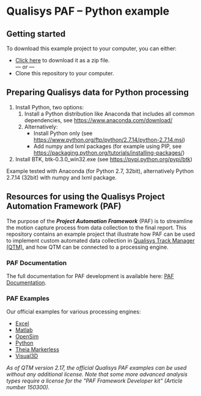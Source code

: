 # Qualisys PAF – Python example

## Getting started
To download this example project to your computer, you can either:

* [Click here](https://github.com/qualisys/paf-python-example/archive/refs/heads/main.zip) to download it as a zip file.
<br>_— or —_
* Clone this repository to your computer.

## Preparing Qualisys data for Python processing

1. Install Python, two options:
    1. Install a Python distribution like Anaconda that includes all common dependencies, see https://www.anaconda.com/download/
    2. Alternatively:
         - Install Python only (see https://www.python.org/ftp/python/2.7.14/python-2.7.14.msi)
         - Add numpy and lxml packages (for example using PIP, see https://packaging.python.org/tutorials/installing-packages/)
2. Install BTK, btk-0.3.0_win32.exe (see https://pypi.python.org/pypi/btk)

Example tested with Anaconda (for Python 2.7, 32bit), alternatively Python 2.7.14 (32bit) with numpy and lxml package.

## Resources for using the Qualisys Project Automation Framework (PAF)

The purpose of the ***Project Automation Framework*** (PAF) is to streamline the motion capture process from data collection to the final report. This repository contains an example project that illustrate how PAF can be used to implement custom automated data collection in [Qualisys Track Manager (QTM)](http://www.qualisys.com/software/qualisys-track-manager/), and how QTM can be connected to a processing engine. 

### PAF Documentation

The full documentation for PAF development is available here: [PAF Documentation](https://github.com/qualisys/paf-documentation).


### PAF Examples

Our official examples for various processing engines:

- [Excel](https://github.com/qualisys/paf-excel-example)
- [Matlab](https://github.com/qualisys/paf-matlab-example)
- [OpenSim](https://github.com/qualisys/paf-opensim-example)
- [Python](https://github.com/qualisys/paf-python-example)
- [Theia Markerless](https://github.com/qualisys/paf-theia-markerless-example)
- [Visual3D](https://github.com/qualisys/paf-visual3d-example)

_As of QTM version 2.17, the official Qualisys PAF examples can be used without any additional license. Note that some more advanced analysis types require a license for the "PAF Framework Developer kit" (Article number 150300)._

